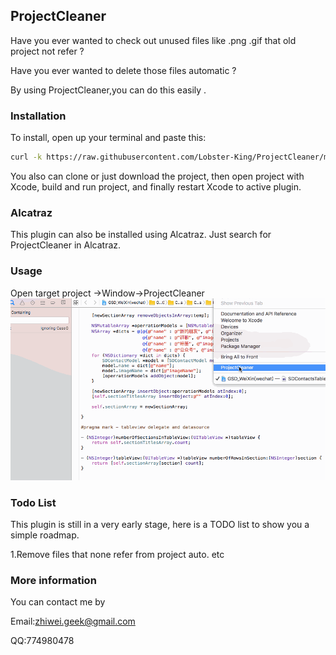 ## ProjectCleaner

Have you ever wanted to check out unused files like .png .gif that old project not refer ?

Have you ever wanted to delete those files automatic ?

By using ProjectCleaner,you can do this easily .


### Installation

To install, open up your terminal and paste this:

``` bash
curl -k https://raw.githubusercontent.com/Lobster-King/ProjectCleaner/master/ProjectCleaner/install.sh | sh
```

You also can clone or just download the project, then open project with Xcode, 
build and run project, and finally restart Xcode to active plugin.

### Alcatraz

This plugin can also be installed using Alcatraz. Just search for ProjectCleaner in Alcatraz.

### Usage

Open target project ->Window->ProjectCleaner
![](https://github.com/Lobster-King/ProjectCleaner/blob/master/ProjectCleaner/search_usage.gif)

### Todo List
This plugin is still in a very early stage, here is a TODO list to show you a simple roadmap.

1.Remove files that none refer from project auto.
etc

### More information
You can contact me by

Email:zhiwei.geek@gmail.com

QQ:774980478
